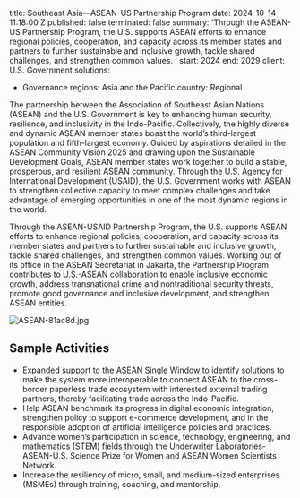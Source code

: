 
title: Southeast Asia—ASEAN-US Partnership Program
date: 2024-10-14 11:18:00 Z
published: false
terminated: false
summary: 'Through the ASEAN-US Partnership Program, the U.S. supports ASEAN efforts
  to enhance regional policies, cooperation, and capacity across its member states
  and partners to further sustainable and inclusive growth, tackle shared challenges,
  and strengthen common values. '
start: 2024
end: 2029
client: U.S. Government
solutions:
- Governance
regions: Asia and the Pacific
country: Regional


The partnership between the Association of Southeast Asian Nations (ASEAN) and the U.S. Government is key to enhancing human security, resilience, and inclusivity in the Indo-Pacific. Collectively, the highly diverse and dynamic ASEAN member states boast the world’s third-largest population and fifth-largest economy. Guided by aspirations detailed in the ASEAN Community Vision 2025  and drawing upon the Sustainable Development Goals, ASEAN member states work together to build a stable, prosperous, and resilient ASEAN community. Through the U.S. Agency for International Development (USAID), the U.S. Government works with ASEAN to strengthen collective capacity to meet complex challenges and take advantage of emerging opportunities in one of the most dynamic regions in the world.

Through the ASEAN-USAID Partnership Program, the U.S. supports ASEAN efforts to enhance regional policies, cooperation, and capacity across its member states and partners to further sustainable and inclusive growth, tackle shared challenges, and strengthen common values. Working out of its office in the ASEAN Secretariat in Jakarta, the Partnership Program contributes to U.S.-ASEAN collaboration to enable inclusive economic growth, address transnational crime and nontraditional security threats, promote good governance and inclusive development, and strengthen ASEAN entities.

![ASEAN-81ac8d.jpg](/uploads/ASEAN-81ac8d.jpg)

## Sample Activities

* Expanded support to the [ASEAN Single Window](https://asean.org/our-communities/economic-community/asean-single-window/) to identify solutions to make the system more interoperable to connect ASEAN to the cross-border paperless trade ecosystem with interested external trading partners, thereby facilitating trade across the Indo-Pacific.
* Help ASEAN benchmark its progress in digital economic integration, strengthen policy to support e-commerce development, and in the responsible adoption of artificial intelligence policies and practices.
* Advance women’s participation in science, technology, engineering, and mathematics (STEM) fields through the Underwriter Laboratories-ASEAN-U.S. Science Prize for Women and ASEAN Women Scientists Network.
* Increase the resiliency of micro, small, and medium-sized enterprises (MSMEs) through training, coaching, and mentorship.
